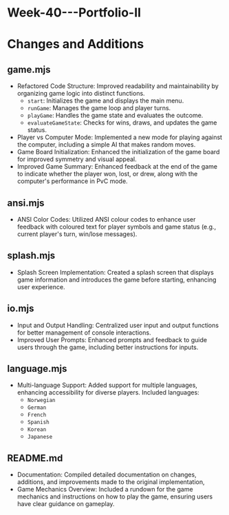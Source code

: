 # Week-40---Portfolio-II

# Changes and Additions

## game.mjs
+ Refactored Code Structure: Improved readability and maintainability by organizing game logic into distinct functions.
  + `start`: Initializes the game and displays the main menu.
  + `runGame`: Manages the game loop and player turns.
  + `playGame`: Handles the game state and evaluates the  outcome.
  + `evaluateGameState`: Checks for wins, draws, and updates  the game status.
+ Player vs Computer Mode: Implemented a new mode for playing against the computer, including a simple AI that makes random moves.
+ Game Board Initialization: Enhanced the initialization of the game board for improved symmetry and visual appeal.
+ Improved Game Summary: Enhanced feedback at the end of the game to indicate whether the player won, lost, or drew, along with the computer's performance in PvC mode.

## ansi.mjs ##
+ ANSI Color Codes: Utilized ANSI colour codes to enhance user feedback with coloured text for player symbols and game status (e.g., current player's turn, win/lose messages).

## splash.mjs ##
+ Splash Screen Implementation: Created a splash screen that displays game information and introduces the game before starting, enhancing user experience.

## io.mjs ##
+ Input and Output Handling: Centralized user input and output functions for better management of console interactions.
+ Improved User Prompts: Enhanced prompts and feedback to guide users through the game, including better instructions for inputs.

## language.mjs ##
+ Multi-language Support: Added support for multiple languages, enhancing accessibility for diverse players.
Included languages:
  + `Norwegian`
  + `German`
  + `French`
  + `Spanish`
  + `Korean`
  + `Japanese`

## README.md ##
+ Documentation: Compiled detailed documentation on changes, additions, and improvements made to the original implementation,
+ Game Mechanics Overview: Included a rundown for the game mechanics and instructions on how to play the game, ensuring users have clear guidance on gameplay.

